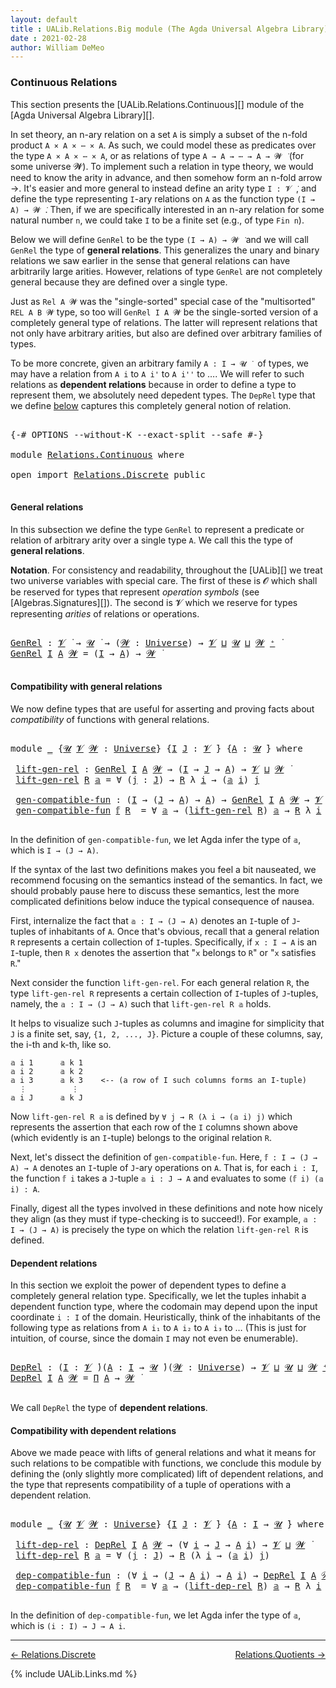 ```yaml
---
layout: default
title : UALib.Relations.Big module (The Agda Universal Algebra Library)
date : 2021-02-28
author: William DeMeo
---
```


### <a id="big-relations">Continuous Relations</a>

This section presents the [UALib.Relations.Continuous][] module of the [Agda Universal Algebra Library][].

In set theory, an n-ary relation on a set `A` is simply a subset of the n-fold product `A × A × ⋯ × A`.  As such, we could model these as predicates over the type `A × A × ⋯ × A`, or as relations of type `A → A → ⋯ → A → 𝓦 ̇` (for some universe 𝓦).  To implement such a relation in type theory, we would need to know the arity in advance, and then somehow form an n-fold arrow →.  It's easier and more general to instead define an arity type `I : 𝓥 ̇`, and define the type representing `I`-ary relations on `A` as the function type `(I → A) → 𝓦 ̇`.  Then, if we are specifically interested in an n-ary relation for some natural number `n`, we could take `I` to be a finite set (e.g., of type `Fin n`).

Below we will define `GenRel` to be the type `(I → A) → 𝓦 ̇` and we will call `GenRel` the type of **general relations**.  This generalizes the unary and binary relations we saw earlier in the sense that general relations can have arbitrarily large arities. However, relations of type `GenRel` are not completely general because they are defined over a single type.

Just as `Rel A 𝓦` was the "single-sorted" special case of the "multisorted" `REL A B 𝓦` type, so too will `GenRel I A 𝓦` be the single-sorted version of a completely general type of relations. The latter will represent relations that not only have arbitrary arities, but also are defined over arbitrary families of types.

To be more concrete, given an arbitrary family `A : I → 𝓤 ̇ ` of types, we may have a relation from `A i` to `A i'` to `A i''` to ….  We will refer to such relations as **dependent relations** because in order to define a type to represent them, we absolutely need depedent types.  The `DepRel` type that we define [below](Relations.Continuous.html#dependent-relations) captures this completely general notion of relation.

<pre class="Agda">

<a id="2129" class="Symbol">{-#</a> <a id="2133" class="Keyword">OPTIONS</a> <a id="2141" class="Pragma">--without-K</a> <a id="2153" class="Pragma">--exact-split</a> <a id="2167" class="Pragma">--safe</a> <a id="2174" class="Symbol">#-}</a>

<a id="2179" class="Keyword">module</a> <a id="2186" href="Relations.Continuous.html" class="Module">Relations.Continuous</a> <a id="2207" class="Keyword">where</a>

<a id="2214" class="Keyword">open</a> <a id="2219" class="Keyword">import</a> <a id="2226" href="Relations.Discrete.html" class="Module">Relations.Discrete</a> <a id="2245" class="Keyword">public</a>

</pre>

#### <a id="general-relations">General relations</a>

In this subsection we define the type `GenRel` to represent a predicate or relation of arbitrary arity over a single type `A`. We call this the type of **general relations**.

**Notation**. For consistency and readability, throughout the [UALib][] we treat two universe variables with special care.  The first of these is 𝓞 which shall be reserved for types that represent *operation symbols* (see [Algebras.Signatures][]). The second is 𝓥 which we reserve for types representing *arities* of relations or operations.

<pre class="Agda">

<a id="GenRel"></a><a id="2852" href="Relations.Continuous.html#2852" class="Function">GenRel</a> <a id="2859" class="Symbol">:</a> <a id="2861" href="Universes.html#262" class="Generalizable">𝓥</a> <a id="2863" href="Universes.html#403" class="Function Operator">̇</a> <a id="2865" class="Symbol">→</a> <a id="2867" href="Universes.html#260" class="Generalizable">𝓤</a> <a id="2869" href="Universes.html#403" class="Function Operator">̇</a> <a id="2871" class="Symbol">→</a> <a id="2873" class="Symbol">(</a><a id="2874" href="Relations.Continuous.html#2874" class="Bound">𝓦</a> <a id="2876" class="Symbol">:</a> <a id="2878" href="Agda.Primitive.html#423" class="Postulate">Universe</a><a id="2886" class="Symbol">)</a> <a id="2888" class="Symbol">→</a> <a id="2890" href="Universes.html#262" class="Generalizable">𝓥</a> <a id="2892" href="Agda.Primitive.html#636" class="Primitive Operator">⊔</a> <a id="2894" href="Universes.html#260" class="Generalizable">𝓤</a> <a id="2896" href="Agda.Primitive.html#636" class="Primitive Operator">⊔</a> <a id="2898" href="Relations.Continuous.html#2874" class="Bound">𝓦</a> <a id="2900" href="Agda.Primitive.html#606" class="Primitive Operator">⁺</a> <a id="2902" href="Universes.html#403" class="Function Operator">̇</a>
<a id="2904" href="Relations.Continuous.html#2852" class="Function">GenRel</a> <a id="2911" href="Relations.Continuous.html#2911" class="Bound">I</a> <a id="2913" href="Relations.Continuous.html#2913" class="Bound">A</a> <a id="2915" href="Relations.Continuous.html#2915" class="Bound">𝓦</a> <a id="2917" class="Symbol">=</a> <a id="2919" class="Symbol">(</a><a id="2920" href="Relations.Continuous.html#2911" class="Bound">I</a> <a id="2922" class="Symbol">→</a> <a id="2924" href="Relations.Continuous.html#2913" class="Bound">A</a><a id="2925" class="Symbol">)</a> <a id="2927" class="Symbol">→</a> <a id="2929" href="Relations.Continuous.html#2915" class="Bound">𝓦</a> <a id="2931" href="Universes.html#403" class="Function Operator">̇</a>

</pre>


#### <a id="compatibility-with-general-relations">Compatibility with general relations</a>

We now define types that are useful for asserting and proving facts about *compatibility* of functions with general relations.

<pre class="Agda">

<a id="3181" class="Keyword">module</a> <a id="3188" href="Relations.Continuous.html#3188" class="Module">_</a> <a id="3190" class="Symbol">{</a><a id="3191" href="Relations.Continuous.html#3191" class="Bound">𝓤</a> <a id="3193" href="Relations.Continuous.html#3193" class="Bound">𝓥</a> <a id="3195" href="Relations.Continuous.html#3195" class="Bound">𝓦</a> <a id="3197" class="Symbol">:</a> <a id="3199" href="Agda.Primitive.html#423" class="Postulate">Universe</a><a id="3207" class="Symbol">}</a> <a id="3209" class="Symbol">{</a><a id="3210" href="Relations.Continuous.html#3210" class="Bound">I</a> <a id="3212" href="Relations.Continuous.html#3212" class="Bound">J</a> <a id="3214" class="Symbol">:</a> <a id="3216" href="Relations.Continuous.html#3193" class="Bound">𝓥</a> <a id="3218" href="Universes.html#403" class="Function Operator">̇</a><a id="3219" class="Symbol">}</a> <a id="3221" class="Symbol">{</a><a id="3222" href="Relations.Continuous.html#3222" class="Bound">A</a> <a id="3224" class="Symbol">:</a> <a id="3226" href="Relations.Continuous.html#3191" class="Bound">𝓤</a> <a id="3228" href="Universes.html#403" class="Function Operator">̇</a><a id="3229" class="Symbol">}</a> <a id="3231" class="Keyword">where</a>

 <a id="3239" href="Relations.Continuous.html#3239" class="Function">lift-gen-rel</a> <a id="3252" class="Symbol">:</a> <a id="3254" href="Relations.Continuous.html#2852" class="Function">GenRel</a> <a id="3261" href="Relations.Continuous.html#3210" class="Bound">I</a> <a id="3263" href="Relations.Continuous.html#3222" class="Bound">A</a> <a id="3265" href="Relations.Continuous.html#3195" class="Bound">𝓦</a> <a id="3267" class="Symbol">→</a> <a id="3269" class="Symbol">(</a><a id="3270" href="Relations.Continuous.html#3210" class="Bound">I</a> <a id="3272" class="Symbol">→</a> <a id="3274" href="Relations.Continuous.html#3212" class="Bound">J</a> <a id="3276" class="Symbol">→</a> <a id="3278" href="Relations.Continuous.html#3222" class="Bound">A</a><a id="3279" class="Symbol">)</a> <a id="3281" class="Symbol">→</a> <a id="3283" href="Relations.Continuous.html#3193" class="Bound">𝓥</a> <a id="3285" href="Agda.Primitive.html#636" class="Primitive Operator">⊔</a> <a id="3287" href="Relations.Continuous.html#3195" class="Bound">𝓦</a> <a id="3289" href="Universes.html#403" class="Function Operator">̇</a>
 <a id="3292" href="Relations.Continuous.html#3239" class="Function">lift-gen-rel</a> <a id="3305" href="Relations.Continuous.html#3305" class="Bound">R</a> <a id="3307" href="Relations.Continuous.html#3307" class="Bound">𝕒</a> <a id="3309" class="Symbol">=</a> <a id="3311" class="Symbol">∀</a> <a id="3313" class="Symbol">(</a><a id="3314" href="Relations.Continuous.html#3314" class="Bound">j</a> <a id="3316" class="Symbol">:</a> <a id="3318" href="Relations.Continuous.html#3212" class="Bound">J</a><a id="3319" class="Symbol">)</a> <a id="3321" class="Symbol">→</a> <a id="3323" href="Relations.Continuous.html#3305" class="Bound">R</a> <a id="3325" class="Symbol">λ</a> <a id="3327" href="Relations.Continuous.html#3327" class="Bound">i</a> <a id="3329" class="Symbol">→</a> <a id="3331" class="Symbol">(</a><a id="3332" href="Relations.Continuous.html#3307" class="Bound">𝕒</a> <a id="3334" href="Relations.Continuous.html#3327" class="Bound">i</a><a id="3335" class="Symbol">)</a> <a id="3337" href="Relations.Continuous.html#3314" class="Bound">j</a>

 <a id="3341" href="Relations.Continuous.html#3341" class="Function">gen-compatible-fun</a> <a id="3360" class="Symbol">:</a> <a id="3362" class="Symbol">(</a><a id="3363" href="Relations.Continuous.html#3210" class="Bound">I</a> <a id="3365" class="Symbol">→</a> <a id="3367" class="Symbol">(</a><a id="3368" href="Relations.Continuous.html#3212" class="Bound">J</a> <a id="3370" class="Symbol">→</a> <a id="3372" href="Relations.Continuous.html#3222" class="Bound">A</a><a id="3373" class="Symbol">)</a> <a id="3375" class="Symbol">→</a> <a id="3377" href="Relations.Continuous.html#3222" class="Bound">A</a><a id="3378" class="Symbol">)</a> <a id="3380" class="Symbol">→</a> <a id="3382" href="Relations.Continuous.html#2852" class="Function">GenRel</a> <a id="3389" href="Relations.Continuous.html#3210" class="Bound">I</a> <a id="3391" href="Relations.Continuous.html#3222" class="Bound">A</a> <a id="3393" href="Relations.Continuous.html#3195" class="Bound">𝓦</a> <a id="3395" class="Symbol">→</a> <a id="3397" href="Relations.Continuous.html#3193" class="Bound">𝓥</a> <a id="3399" href="Agda.Primitive.html#636" class="Primitive Operator">⊔</a> <a id="3401" href="Relations.Continuous.html#3191" class="Bound">𝓤</a> <a id="3403" href="Agda.Primitive.html#636" class="Primitive Operator">⊔</a> <a id="3405" href="Relations.Continuous.html#3195" class="Bound">𝓦</a> <a id="3407" href="Universes.html#403" class="Function Operator">̇</a>
 <a id="3410" href="Relations.Continuous.html#3341" class="Function">gen-compatible-fun</a> <a id="3429" href="Relations.Continuous.html#3429" class="Bound">𝕗</a> <a id="3431" href="Relations.Continuous.html#3431" class="Bound">R</a>  <a id="3434" class="Symbol">=</a> <a id="3436" class="Symbol">∀</a> <a id="3438" href="Relations.Continuous.html#3438" class="Bound">𝕒</a> <a id="3440" class="Symbol">→</a> <a id="3442" class="Symbol">(</a><a id="3443" href="Relations.Continuous.html#3239" class="Function">lift-gen-rel</a> <a id="3456" href="Relations.Continuous.html#3431" class="Bound">R</a><a id="3457" class="Symbol">)</a> <a id="3459" href="Relations.Continuous.html#3438" class="Bound">𝕒</a> <a id="3461" class="Symbol">→</a> <a id="3463" href="Relations.Continuous.html#3431" class="Bound">R</a> <a id="3465" class="Symbol">λ</a> <a id="3467" href="Relations.Continuous.html#3467" class="Bound">i</a> <a id="3469" class="Symbol">→</a> <a id="3471" class="Symbol">(</a><a id="3472" href="Relations.Continuous.html#3429" class="Bound">𝕗</a> <a id="3474" href="Relations.Continuous.html#3467" class="Bound">i</a><a id="3475" class="Symbol">)</a> <a id="3477" class="Symbol">(</a><a id="3478" href="Relations.Continuous.html#3438" class="Bound">𝕒</a> <a id="3480" href="Relations.Continuous.html#3467" class="Bound">i</a><a id="3481" class="Symbol">)</a>

</pre>

In the definition of `gen-compatible-fun`, we let Agda infer the type of `𝕒`, which is `I → (J → A)`.

If the syntax of the last two definitions makes you feel a bit nauseated, we recommend focusing on the semantics instead of the semantics.  In fact, we should probably pause here to discuss these semantics, lest the more complicated definitions below induce the typical consequence of nausea.

First, internalize the fact that `𝕒 : I → (J → A)` denotes an `I`-tuple of `J`-tuples of inhabitants of `A`. Once that's obvious, recall that a general relation `R` represents a certain collection of `I`-tuples. Specifically, if `x : I → A` is an `I`-tuple, then `R x` denotes the assertion that "`x` belongs to `R`" or "`x` satisfies `R`."

Next consider the function `lift-gen-rel`.  For each general relation `R`, the type `lift-gen-rel R` represents a certain collection of `I`-tuples of `J`-tuples, namely, the `𝕒 : I → (J → A)` such that `lift-gen-rel R 𝕒` holds.

It helps to visualize such `J`-tuples as columns and imagine for simplicity that `J` is a finite set, say, `{1, 2, ..., J}`.  Picture a couple of these columns, say, the i-th and k-th, like so.

```
𝕒 i 1      𝕒 k 1
𝕒 i 2      𝕒 k 2
𝕒 i 3      𝕒 k 3    <-- (a row of I such columns forms an I-tuple)
  ⋮          ⋮
𝕒 i J      𝕒 k J
```

Now `lift-gen-rel R 𝕒` is defined by `∀ j → R (λ i → (𝕒 i) j)` which represents the assertion that each row of the `I` columns shown above (which evidently is an `I`-tuple) belongs to the original relation `R`.

Next, let's dissect the definition of `gen-compatible-fun`.  Here, `𝕗 : I → (J → A) → A` denotes an `I`-tuple of `J`-ary operations on `A`.  That is, for each `i : I`, the function `𝕗 i` takes a `J`-tuple `𝕒 i : J → A` and evaluates to some `(𝕗 i) (𝕒 i) : A`.

Finally, digest all the types involved in these definitions and note how nicely they align (as they must if type-checking is to succeed!).  For example, `𝕒 : I → (J → A)` is precisely the type on which the relation `lift-gen-rel R` is defined.


#### <a id="dependent-relations">Dependent relations</a>

In this section we exploit the power of dependent types to define a completely general relation type.  Specifically, we let the tuples inhabit a dependent function type, where the codomain may depend upon the input coordinate `i : I` of the domain. Heuristically, think of the inhabitants of the following type as relations from `A i₁` to `A i₂` to `A i₃` to …  (This is just for intuition, of course, since the domain `I` may not even be enumerable).

<pre class="Agda">

<a id="DepRel"></a><a id="6045" href="Relations.Continuous.html#6045" class="Function">DepRel</a> <a id="6052" class="Symbol">:</a> <a id="6054" class="Symbol">(</a><a id="6055" href="Relations.Continuous.html#6055" class="Bound">I</a> <a id="6057" class="Symbol">:</a> <a id="6059" href="Universes.html#262" class="Generalizable">𝓥</a> <a id="6061" href="Universes.html#403" class="Function Operator">̇</a><a id="6062" class="Symbol">)(</a><a id="6064" href="Relations.Continuous.html#6064" class="Bound">A</a> <a id="6066" class="Symbol">:</a> <a id="6068" href="Relations.Continuous.html#6055" class="Bound">I</a> <a id="6070" class="Symbol">→</a> <a id="6072" href="Universes.html#260" class="Generalizable">𝓤</a> <a id="6074" href="Universes.html#403" class="Function Operator">̇</a><a id="6075" class="Symbol">)(</a><a id="6077" href="Relations.Continuous.html#6077" class="Bound">𝓦</a> <a id="6079" class="Symbol">:</a> <a id="6081" href="Agda.Primitive.html#423" class="Postulate">Universe</a><a id="6089" class="Symbol">)</a> <a id="6091" class="Symbol">→</a> <a id="6093" href="Universes.html#262" class="Generalizable">𝓥</a> <a id="6095" href="Agda.Primitive.html#636" class="Primitive Operator">⊔</a> <a id="6097" href="Universes.html#260" class="Generalizable">𝓤</a> <a id="6099" href="Agda.Primitive.html#636" class="Primitive Operator">⊔</a> <a id="6101" href="Relations.Continuous.html#6077" class="Bound">𝓦</a> <a id="6103" href="Agda.Primitive.html#606" class="Primitive Operator">⁺</a> <a id="6105" href="Universes.html#403" class="Function Operator">̇</a>
<a id="6107" href="Relations.Continuous.html#6045" class="Function">DepRel</a> <a id="6114" href="Relations.Continuous.html#6114" class="Bound">I</a> <a id="6116" href="Relations.Continuous.html#6116" class="Bound">A</a> <a id="6118" href="Relations.Continuous.html#6118" class="Bound">𝓦</a> <a id="6120" class="Symbol">=</a> <a id="6122" href="MGS-MLTT.html#3562" class="Function">Π</a> <a id="6124" href="Relations.Continuous.html#6116" class="Bound">A</a> <a id="6126" class="Symbol">→</a> <a id="6128" href="Relations.Continuous.html#6118" class="Bound">𝓦</a> <a id="6130" href="Universes.html#403" class="Function Operator">̇</a>

</pre>

We call `DepRel` the type of **dependent relations**.

#### <a id="compatibility-with-dependent-relations">Compatibility with dependent relations</a>

Above we made peace with lifts of general relations and what it means for such relations to be compatible with functions, we conclude this module by defining the (only slightly more complicated) lift of dependent relations, and the type that represents compatibility of a tuple of operations with a dependent relation.

<pre class="Agda">

<a id="6630" class="Keyword">module</a> <a id="6637" href="Relations.Continuous.html#6637" class="Module">_</a> <a id="6639" class="Symbol">{</a><a id="6640" href="Relations.Continuous.html#6640" class="Bound">𝓤</a> <a id="6642" href="Relations.Continuous.html#6642" class="Bound">𝓥</a> <a id="6644" href="Relations.Continuous.html#6644" class="Bound">𝓦</a> <a id="6646" class="Symbol">:</a> <a id="6648" href="Agda.Primitive.html#423" class="Postulate">Universe</a><a id="6656" class="Symbol">}</a> <a id="6658" class="Symbol">{</a><a id="6659" href="Relations.Continuous.html#6659" class="Bound">I</a> <a id="6661" href="Relations.Continuous.html#6661" class="Bound">J</a> <a id="6663" class="Symbol">:</a> <a id="6665" href="Relations.Continuous.html#6642" class="Bound">𝓥</a> <a id="6667" href="Universes.html#403" class="Function Operator">̇</a><a id="6668" class="Symbol">}</a> <a id="6670" class="Symbol">{</a><a id="6671" href="Relations.Continuous.html#6671" class="Bound">A</a> <a id="6673" class="Symbol">:</a> <a id="6675" href="Relations.Continuous.html#6659" class="Bound">I</a> <a id="6677" class="Symbol">→</a> <a id="6679" href="Relations.Continuous.html#6640" class="Bound">𝓤</a> <a id="6681" href="Universes.html#403" class="Function Operator">̇</a><a id="6682" class="Symbol">}</a> <a id="6684" class="Keyword">where</a>

 <a id="6692" href="Relations.Continuous.html#6692" class="Function">lift-dep-rel</a> <a id="6705" class="Symbol">:</a> <a id="6707" href="Relations.Continuous.html#6045" class="Function">DepRel</a> <a id="6714" href="Relations.Continuous.html#6659" class="Bound">I</a> <a id="6716" href="Relations.Continuous.html#6671" class="Bound">A</a> <a id="6718" href="Relations.Continuous.html#6644" class="Bound">𝓦</a> <a id="6720" class="Symbol">→</a> <a id="6722" class="Symbol">(∀</a> <a id="6725" href="Relations.Continuous.html#6725" class="Bound">i</a> <a id="6727" class="Symbol">→</a> <a id="6729" href="Relations.Continuous.html#6661" class="Bound">J</a> <a id="6731" class="Symbol">→</a> <a id="6733" href="Relations.Continuous.html#6671" class="Bound">A</a> <a id="6735" href="Relations.Continuous.html#6725" class="Bound">i</a><a id="6736" class="Symbol">)</a> <a id="6738" class="Symbol">→</a> <a id="6740" href="Relations.Continuous.html#6642" class="Bound">𝓥</a> <a id="6742" href="Agda.Primitive.html#636" class="Primitive Operator">⊔</a> <a id="6744" href="Relations.Continuous.html#6644" class="Bound">𝓦</a> <a id="6746" href="Universes.html#403" class="Function Operator">̇</a>
 <a id="6749" href="Relations.Continuous.html#6692" class="Function">lift-dep-rel</a> <a id="6762" href="Relations.Continuous.html#6762" class="Bound">R</a> <a id="6764" href="Relations.Continuous.html#6764" class="Bound">𝕒</a> <a id="6766" class="Symbol">=</a> <a id="6768" class="Symbol">∀</a> <a id="6770" class="Symbol">(</a><a id="6771" href="Relations.Continuous.html#6771" class="Bound">j</a> <a id="6773" class="Symbol">:</a> <a id="6775" href="Relations.Continuous.html#6661" class="Bound">J</a><a id="6776" class="Symbol">)</a> <a id="6778" class="Symbol">→</a> <a id="6780" href="Relations.Continuous.html#6762" class="Bound">R</a> <a id="6782" class="Symbol">(λ</a> <a id="6785" href="Relations.Continuous.html#6785" class="Bound">i</a> <a id="6787" class="Symbol">→</a> <a id="6789" class="Symbol">(</a><a id="6790" href="Relations.Continuous.html#6764" class="Bound">𝕒</a> <a id="6792" href="Relations.Continuous.html#6785" class="Bound">i</a><a id="6793" class="Symbol">)</a> <a id="6795" href="Relations.Continuous.html#6771" class="Bound">j</a><a id="6796" class="Symbol">)</a>

 <a id="6800" href="Relations.Continuous.html#6800" class="Function">dep-compatible-fun</a> <a id="6819" class="Symbol">:</a> <a id="6821" class="Symbol">(∀</a> <a id="6824" href="Relations.Continuous.html#6824" class="Bound">i</a> <a id="6826" class="Symbol">→</a> <a id="6828" class="Symbol">(</a><a id="6829" href="Relations.Continuous.html#6661" class="Bound">J</a> <a id="6831" class="Symbol">→</a> <a id="6833" href="Relations.Continuous.html#6671" class="Bound">A</a> <a id="6835" href="Relations.Continuous.html#6824" class="Bound">i</a><a id="6836" class="Symbol">)</a> <a id="6838" class="Symbol">→</a> <a id="6840" href="Relations.Continuous.html#6671" class="Bound">A</a> <a id="6842" href="Relations.Continuous.html#6824" class="Bound">i</a><a id="6843" class="Symbol">)</a> <a id="6845" class="Symbol">→</a> <a id="6847" href="Relations.Continuous.html#6045" class="Function">DepRel</a> <a id="6854" href="Relations.Continuous.html#6659" class="Bound">I</a> <a id="6856" href="Relations.Continuous.html#6671" class="Bound">A</a> <a id="6858" href="Relations.Continuous.html#6644" class="Bound">𝓦</a> <a id="6860" class="Symbol">→</a> <a id="6862" href="Relations.Continuous.html#6642" class="Bound">𝓥</a> <a id="6864" href="Agda.Primitive.html#636" class="Primitive Operator">⊔</a> <a id="6866" href="Relations.Continuous.html#6640" class="Bound">𝓤</a> <a id="6868" href="Agda.Primitive.html#636" class="Primitive Operator">⊔</a> <a id="6870" href="Relations.Continuous.html#6644" class="Bound">𝓦</a> <a id="6872" href="Universes.html#403" class="Function Operator">̇</a>
 <a id="6875" href="Relations.Continuous.html#6800" class="Function">dep-compatible-fun</a> <a id="6894" href="Relations.Continuous.html#6894" class="Bound">𝕗</a> <a id="6896" href="Relations.Continuous.html#6896" class="Bound">R</a>  <a id="6899" class="Symbol">=</a> <a id="6901" class="Symbol">∀</a> <a id="6903" href="Relations.Continuous.html#6903" class="Bound">𝕒</a> <a id="6905" class="Symbol">→</a> <a id="6907" class="Symbol">(</a><a id="6908" href="Relations.Continuous.html#6692" class="Function">lift-dep-rel</a> <a id="6921" href="Relations.Continuous.html#6896" class="Bound">R</a><a id="6922" class="Symbol">)</a> <a id="6924" href="Relations.Continuous.html#6903" class="Bound">𝕒</a> <a id="6926" class="Symbol">→</a> <a id="6928" href="Relations.Continuous.html#6896" class="Bound">R</a> <a id="6930" class="Symbol">λ</a> <a id="6932" href="Relations.Continuous.html#6932" class="Bound">i</a> <a id="6934" class="Symbol">→</a> <a id="6936" class="Symbol">(</a><a id="6937" href="Relations.Continuous.html#6894" class="Bound">𝕗</a> <a id="6939" href="Relations.Continuous.html#6932" class="Bound">i</a><a id="6940" class="Symbol">)(</a><a id="6942" href="Relations.Continuous.html#6903" class="Bound">𝕒</a> <a id="6944" href="Relations.Continuous.html#6932" class="Bound">i</a><a id="6945" class="Symbol">)</a>

</pre>

In the definition of `dep-compatible-fun`, we let Agda infer the type of `𝕒`, which is `(i : I) → J → A i`.


--------------------------------------

<p></p>

[← Relations.Discrete](Relations.Discrete.html)
<span style="float:right;">[Relations.Quotients →](Relations.Quotients.html)</span>

{% include UALib.Links.md %}
